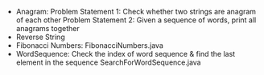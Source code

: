 
* Anagram:
	Problem Statement 1: Check whether two strings are anagram of each other
	Problem Statement 2: Given a sequence of words, print all anagrams together
* Reverse String
* Fibonacci Numbers: FibonacciNumbers.java
* WordSequence: Check the index of word sequence & find the last element in the sequence
	SearchForWordSequence.java
